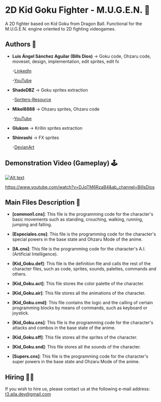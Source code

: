 # 2D Kid Goku Fighter - M.U.G.E.N. 🥋
A 2D fighter based on Kid Goku from Dragon Ball. Functional for the M.U.G.E.N. engine oriented to 2D fighting videogames.

## Authors 👤
* **Luis Ángel Sánchez Aguilar (Bills Dios)** -> Goku code, Ohzaru code, moveset, design, implementation, edit sprites, edit fx

    -[LinkedIn](https://www.linkedin.com/in/sanchezluismachinelearning/)
    
    -[YouTube](https://www.youtube.com/@billslasa)
  
* **ShadeDBZ** -> Goku sprites extraction

    -[Spriters-Resource](https://www.spriters-resource.com/submitter/ShadeDBZ/)

* **Mikel8888** -> Ohzaru sprites, Ohzaru code

    -[YouTube](https://www.youtube.com/channel/UCd2I8bSZkJPmHayxFHr5lnA)
    
* **Glukom** -> Krillin sprites extraction

* **Shinrashi** -> FX sprites

    -[DevianArt](https://www.deviantart.com/shinrashi)

## Demonstration Video (Gameplay) 🕹

[![Alt text](https://img.youtube.com/vi/DJqTM6RzaB4/0.jpg)](https://www.youtube.com/watch?v=DJqTM6RzaB4&ab_channel=BillsDios)

https://www.youtube.com/watch?v=DJqTM6RzaB4&ab_channel=BillsDios

## Main Files Description 📘

* **[common1.cns]**: This file is the programming code for the character's basic movements such as standing, crouching, walking, running, jumping and falling.

* **[Especiales.cns]**: This file is the programming code for the character's special powers in the base state and Ohzaru Mode of the anime.

* **[IA.cns]**: This file is the programming code for the character's A.I. (Artificial Intelligence).

* **[Kid_Goku.def]**: This file is the definition file and calls the rest of the character files, such as code, sprites, sounds, palettes, commands and others.

* **[Kid_Goku.act]**: This file stores the color palette of the character.

* **[Kid_Goku.air]**: This file stores all the animations of the character.

* **[Kid_Goku.cmd]**: This file contains the logic and the calling of certain programming blocks by means of commands, such as keyboard or joystick.

* **[Kid_Goku.cns]**: This file is the programming code for the character's attacks and combos in the base state of the anime.

* **[Kid_Goku.sff]**: This file stores all the sprites of the character.

* **[Kid_Goku.snd]**: This file stores all the sounds of the character.

* **[Supers.cns]**: This file is the programming code for the character's super powers in the base state and Ohzaru Mode of the anime.

## Hiring 🤝🏿
If you wish to hire us, please contact us at the following e-mail address: t3.aila.dev@gmail.com

